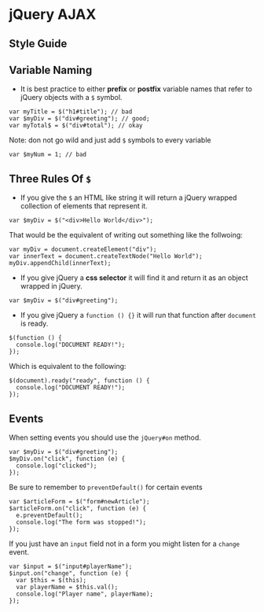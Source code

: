 # jQuery AJAX
## Style Guide


## Variable Naming

* It is best practice to either **prefix** or **postfix** variable names that refer to jQuery objects with a `$` symbol.

```
var myTitle = $("h1#title"); // bad
var $myDiv = $("div#greeting"); // good;
var myTotal$ = $("div#total"); // okay
```

Note: don not go wild and just add `$` symbols to every variable

```
var $myNum = 1; // bad
```

## Three Rules Of `$`

* If you give the `$` an HTML like string it will return a jQuery wrapped collection of elements that represent it.

```
var $myDiv = $("<div>Hello World</div>");
```

That would be the equivalent of writing out something like the follwoing:

```
var myDiv = document.createElement("div");
var innerText = document.createTextNode("Hello World");
myDiv.appendChild(innerText);
```
* If you give jQuery a **css selector** it will find it and return it as an object wrapped in jQuery.

```
var $myDiv = $("div#greeting");
```

* If you give jQuery a `function () {}` it will run that function after `document` is ready.

```
$(function () {
  console.log("DOCUMENT READY!");
});
```

Which is equivalent to the following:

```
$(document).ready("ready", function () {
  console.log("DOCUMENT READY!");
});
```


## Events

When setting events you should use the `jQuery#on` method.


```
var $myDiv = $("div#greeting");
$myDiv.on("click", function (e) {
  console.log("clicked");
});
```

Be sure to remember to `preventDefault()` for certain events


```
var $articleForm = $("form#newArticle");
$articleForm.on("click", function (e) {
  e.preventDefault();
  console.log("The form was stopped!");
});
```

If you just have an `input` field not in a form you might listen for a `change` event.

```
var $input = $("input#playerName");
$input.on("change", function (e) {
  var $this = $(this);
  var playerName = $this.val();
  console.log("Player name", playerName);
});
```











